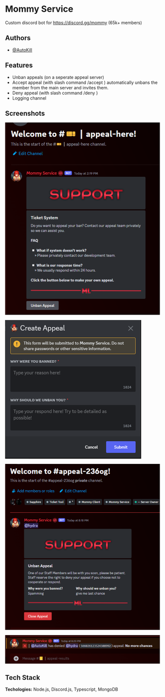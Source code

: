 # Mommy Service

Custom discord bot for https://discord.gg/mommy (65k+ members)

## Authors

- [@AutoKill](https://www.github.com/autokill)

## Features

- Unban appeals (on a seperate appeal server)
- Accept appeal (with slash command /accept <reason>) automatically unbans the member from the main server and invites them.
- Deny appeal (with slash command /deny <reason>)
- Logging channel

## Screenshots

![App Screenshot](/assets/appeal-panel.png)

![App Screenshot](/assets/appeal-form.png)

![App Screenshot](/assets/appeal-embed.png)

![App Screenshot](/assets/appeal-log.png)

## Tech Stack

**Techologies:** Node.js, Discord.js, Typescript, MongoDB
